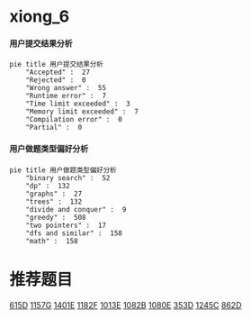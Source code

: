 # xiong_6

<!-- tabs:start -->



#### **用户提交结果分析**

```mermaid
pie title 用户提交结果分析
    "Accepted" :  27
    "Rejected" :  0
    "Wrong answer" :  55
    "Runtime error" :  7
    "Time limit exceeded" :  3
    "Memory limit exceeded" :  7
    "Compilation error" :  0
    "Partial" :  0
```

#### **用户做题类型偏好分析**

```mermaid
pie title 用户做题类型偏好分析
    "binary search" :  52
    "dp" :  132
    "graphs" :  27
    "trees" :  132
    "divide and conquer" :  9
    "greedy" :  508
    "two pointers" :  17
    "dfs and similar" :  158
    "math" :  158
```



<!-- tabs:end -->
# 推荐题目
[615D](https://codeforces.com/contest/615/problem/D)
[1157G](https://codeforces.com/contest/1157/problem/G)
[1401E](https://codeforces.com/contest/1401/problem/E)
[1182F](https://codeforces.com/contest/1182/problem/F)
[1013E](https://codeforces.com/contest/1013/problem/E)
[1082B](https://codeforces.com/contest/1082/problem/B)
[1080E](https://codeforces.com/contest/1080/problem/E)
[353D](https://codeforces.com/contest/353/problem/D)
[1245C](https://codeforces.com/contest/1245/problem/C)
[862D](https://codeforces.com/contest/862/problem/D)
